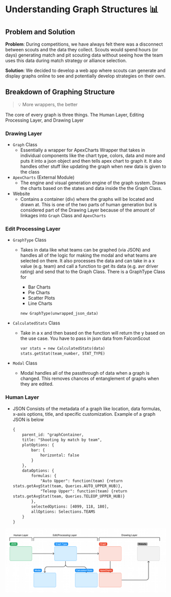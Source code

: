 # Understanding Graph Structures 📊

## Problem and Solution
**Problem**: During competitions, we have always felt there was a disconnect between scouts and the data they collect. Scouts would spend hours (or days) generating match and pit scouting data without seeing how the team uses this data during match strategy or alliance selection.

**Solution**: We decided to develop a web app where scouts can generate and display graphs online to see and potentially develop strategies on their own.


## Breakdown of Graphing Structure 

 > 💡 More wrappers, the better

The core of every graph is three things. The Human Layer, Editing Processing Layer, and Drawing Layer

### Drawing Layer
 - `Graph` Class
    - Essentially a wrapper for ApexCharts Wrapper that takes in individual components like the chart type, colors, data and more and puts it into a json object and then tells apex chart to graph it. It also handles other stuff like updating the graph when new data is given to the class
 -  `ApexCharts` (External Module)
     - The engine and visual generation engine of the graph system. Draws the charts based on the states and data inside the the Graph Class.
 -  Website
     - Contains a container (div) where the graphs will be located and drawn at. This is one of the two parts of human generation but is considered part of the Drawing Layer because of the amount of linkages into `Graph` Class and `ApexCharts`

### Edit Processing Layer
 - `GraphType` Class
     - Takes in data like what teams can be graphed (via JSON) and handles all of the logic for making the modal and what teams are selected on there. It also processes the data and can take in a x value (e.g. team) and call a function to get its data (e.g. avr driver rating) and send that to the Graph Class. There is a GraphType Class for
        - Bar Charts
        - Pie Charts
        - Scatter Plots
        - Line Charts

        ```
        new GraphType(unwrapped_json_data)
        ```
- `CalculatedStats` Class
    - Take in a x and then based on the function will return the y based on the use case. You have to pass in json data from FalconScout

        ```
        var stats = new CalculatedStats(data)
        stats.getStat(team_number, STAT_TYPE)
        ```

- `Modal` Class
    - Modal handles all of the passthrough of data when a graph is changed. This removes chances of entanglement of graphs when they are edited.

### Human Layer
 - JSON
    Consists of the metadata of a graph like location, data formulas, x-axis options, title, and specific customization. Example of a graph JSON is below

    ```
    {
        parent_id: "graphContainer,
        title: "Shooting by match by team",
        plotOptions: {
            bar: {
                horizontal: false
            }
        },
        dataOptions: {
            formulas: {
                "Auto Upper": function(team) {return stats.getAvgStat(team, Queries.AUTO_UPPER_HUB)},
                "Teleop Upper": function(team) {return stats.getAvgStat(team, Queries.TELEOP_UPPER_HUB)}
            },
            selectedOptions: [4099, 118, 180],
            allOptions: Selections.TEAMS
        }
    }
    ```


![Graph Flow](/docs/graph_structure.png)